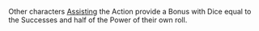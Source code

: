 Other characters [Assisting](https://github.com/LittleKingsguard/Eternity-Core/blob/1387327383b3450649408197bae483585201055e/SceneLevel/Reactions/Support.md) the Action provide a Bonus with Dice equal to the Successes and half of the Power of their own roll.
